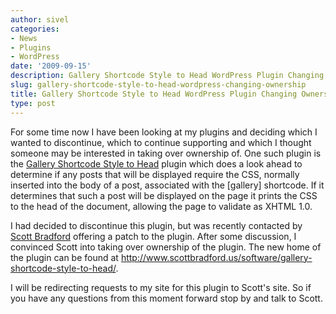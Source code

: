 ```yaml
---
author: sivel
categories:
- News
- Plugins
- WordPress
date: '2009-09-15'
description: Gallery Shortcode Style to Head WordPress Plugin Changing Ownership
slug: gallery-shortcode-style-to-head-wordpress-changing-ownership
title: Gallery Shortcode Style to Head WordPress Plugin Changing Ownership
type: post
---
```


For some time now I have been looking at my plugins and deciding which I wanted to discontinue, which to continue supporting and which I thought someone may be interested in taking over ownership of. One such plugin is the [Gallery Shortcode Style to Head][1] plugin which does a look ahead to determine if any posts that will be displayed require the CSS, normally inserted into the body of a post, associated with the [gallery] shortcode. If it determines that such a post will be displayed on the page it prints the CSS to the head of the document, allowing the page to validate as XHTML 1.0.

I had decided to discontinue this plugin, but was recently contacted by [Scott Bradford][2] offering a patch to the plugin. After some discussion, I convinced Scott into taking over ownership of the plugin. The new home of the plugin can be found at <http://www.scottbradford.us/software/gallery-shortcode-style-to-head/>.

I will be redirecting requests to my site for this plugin to Scott's site. So if you have any questions from this moment forward stop by and talk to Scott.

 [1]: http://wordpress.org/extend/plugins/gallery-shortcode-style-to-head/
 [2]: http://www.scottbradford.us
